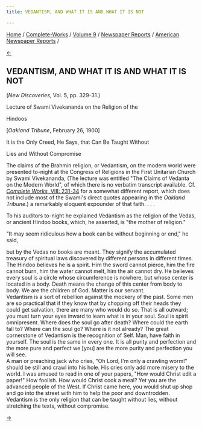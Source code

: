 ```yaml
---
title: VEDANTISM, AND WHAT IT IS AND WHAT IT IS NOT

---
```

<div>

[Home](../../../../index.htm) /
[Complete-Works](../../../complete_works.htm) / [Volume
9](../../volume_9_contents.htm) / [Newspaper
Reports](../newspaper_reports_contents.htm) / [American Newspaper
Reports](american_newspaper_contents.htm) /

[←](56_sf_chronicle_feb_24_1900.htm)

## VEDANTISM, AND WHAT IT IS AND WHAT IT IS NOT

(*New Discoveries*, Vol. 5, pp. 329-31.)

Lecture of Swami Vivekananda on the Religion of the

Hindoos

\[*Oakland Tribune*, February 26, 1900\]

It is the Only Creed, He Says, that Can Be Taught Without

Lies and Without Compromise

The claims of the Brahmin religion, or Vedantism, on the modern world
were presented to-night at the Congress of Religions in the First
Unitarian Church by Swami Vivekananda, (The lecture was entitled "The
Claims of Vedanta on the Modern World", of which there is no verbatim
transcript available. Cf. [*Complete Works*, VIII:
231-34](../../../volume_8/notes_of_class_talks_and_lectures/the_claims_of_vedanta.htm)
for a somewhat different report, which does not include most of the
Swami's direct quotes appearing in the *Oakland Tribune*.) a remarkably
eloquent expounder of that faith. . . .

To his auditors to-night he explained Vedantism as the religion of the
Vedas, or ancient Hindoo books, which, he asserted, is "the mother of
religion."

"It may seem ridiculous how a book can be without beginning or end," he
said,

but by the Vedas no books are meant. They signify the accumulated
treasury of spiritual laws discovered by different persons in different
times. The Hindoo believes he is a spirit. Him the sword cannot pierce,
him the fire cannot burn, him the water cannot melt, him the air cannot
dry. He believes every soul is a circle whose circumference is nowhere,
but whose center is located in a body. Death means the change of this
center from body to body. We are the children of God. Matter is our
servant.  
Vedantism is a sort of rebellion against the mockery of the past. Some
men are so practical that if they know that by chopping off their heads
they could get salvation, there are many who would do so. That is all
outward; you must turn your eyes inward to learn what is in your soul.
Soul is spirit omnipresent. Where does the soul go after death? Where
could the earth fall to? Where can the soul go? Where is it not already?
The great cornerstone of Vedantism is the recognition of Self. Man, have
faith in yourself. The soul is the same in every one. It is all purity
and perfection and the more pure and perfect we \[you\] are the more
purity and perfection you will see.  
A man or preaching jack who cries, "Oh Lord, I'm only a crawling worm!"
should be still and crawl into his hole. His cries only add more misery
to the world. I was amused to read in one of your papers, "How would
Christ edit a paper!" How foolish. How would Christ cook a meal? Yet you
are the advanced people of the West. If Christ came here, you would shut
up shop and go into the street with him to help the poor and
downtrodden. Vedantism is the only religion that can be taught without
lies, without stretching the texts, without compromise.  

[→](58_the_alameda_encinal_apr_5_1900.htm)

</div>
